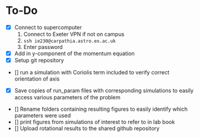 # To-Do
- [x] Connect to supercomputer
  1. Connect to Exeter VPN if not on campus
  2. `ssh ie230@carpathia.astro.ex.ac.uk`
  3. Enter password
- [x] Add in y-component of the momentum equation
- [x] Setup git repository  
- [] run a simulation with Coriolis term included to verify correct orientation of axis
- [x] Save copies of run_param files with corresponding simulations to easily access various parameters of the problem
- [] Rename folders containing resulting figures to easily identify which parameters were used
- [] print figures from simulations of interest to refer to in lab book
- [] Upload rotational results to the shared github repository
